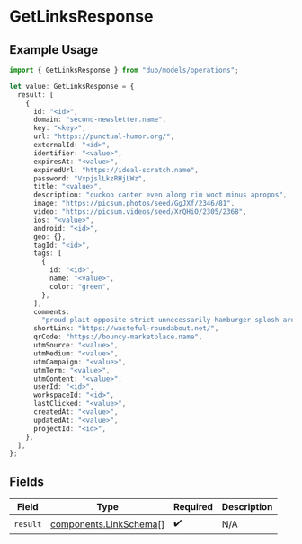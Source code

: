 # GetLinksResponse

## Example Usage

```typescript
import { GetLinksResponse } from "dub/models/operations";

let value: GetLinksResponse = {
  result: [
    {
      id: "<id>",
      domain: "second-newsletter.name",
      key: "<key>",
      url: "https://punctual-humor.org/",
      externalId: "<id>",
      identifier: "<value>",
      expiresAt: "<value>",
      expiredUrl: "https://ideal-scratch.name",
      password: "VxpjslLkzRHjLWz",
      title: "<value>",
      description: "cuckoo canter even along rim woot minus apropos",
      image: "https://picsum.photos/seed/GgJXf/2346/81",
      video: "https://picsum.videos/seed/XrQHiO/2305/2368",
      ios: "<value>",
      android: "<id>",
      geo: {},
      tagId: "<id>",
      tags: [
        {
          id: "<id>",
          name: "<value>",
          color: "green",
        },
      ],
      comments:
        "proud plait opposite strict unnecessarily hamburger splosh around apologise lest ick yum following although trustworthy underplay hippodrome league given",
      shortLink: "https://wasteful-roundabout.net/",
      qrCode: "https://bouncy-marketplace.name",
      utmSource: "<value>",
      utmMedium: "<value>",
      utmCampaign: "<value>",
      utmTerm: "<value>",
      utmContent: "<value>",
      userId: "<id>",
      workspaceId: "<id>",
      lastClicked: "<value>",
      createdAt: "<value>",
      updatedAt: "<value>",
      projectId: "<id>",
    },
  ],
};
```

## Fields

| Field                                                            | Type                                                             | Required                                                         | Description                                                      |
| ---------------------------------------------------------------- | ---------------------------------------------------------------- | ---------------------------------------------------------------- | ---------------------------------------------------------------- |
| `result`                                                         | [components.LinkSchema](../../models/components/linkschema.md)[] | :heavy_check_mark:                                               | N/A                                                              |